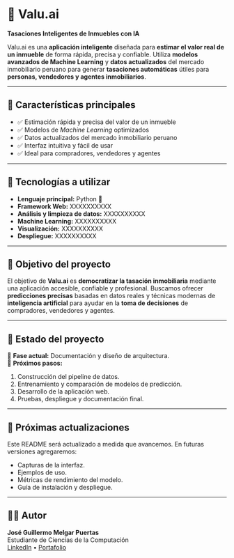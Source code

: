 # 🏡 Valu.ai  
**Tasaciones Inteligentes de Inmuebles con IA**  

Valu.ai es una **aplicación inteligente** diseñada para **estimar el valor real de un inmueble** de forma rápida, precisa y confiable. Utiliza **modelos avanzados de Machine Learning** y **datos actualizados** del mercado inmobiliario peruano para generar **tasaciones automáticas** útiles para **personas, vendedores y agentes inmobiliarios**.  

---

## 🚀 Características principales  
- ✅ Estimación rápida y precisa del valor de un inmueble  
- ✅ Modelos de *Machine Learning* optimizados  
- ✅ Datos actualizados del mercado inmobiliario peruano  
- ✅ Interfaz intuitiva y fácil de usar  
- ✅ Ideal para compradores, vendedores y agentes  

---

## 🧩 Tecnologías a utilizar  
- **Lenguaje principal:** Python 🐍  
- **Framework Web:** XXXXXXXXXX
- **Análisis y limpieza de datos:** XXXXXXXXXX
- **Machine Learning:** XXXXXXXXXX
- **Visualización:** XXXXXXXXXX
- **Despliegue:** XXXXXXXXXX

---

## 📌 Objetivo del proyecto  
El objetivo de **Valu.ai** es **democratizar la tasación inmobiliaria** mediante una aplicación accesible, confiable y profesional. Buscamos ofrecer **predicciones precisas** basadas en datos reales y técnicas modernas de **inteligencia artificial** para ayudar en la **toma de decisiones** de compradores, vendedores y agentes.  

---

## 📅 Estado del proyecto  
🔹 **Fase actual:** Documentación y diseño de arquitectura.  
🔹 **Próximos pasos:**  
1. Construcción del pipeline de datos.  
2. Entrenamiento y comparación de modelos de predicción.  
3. Desarrollo de la aplicación web.  
4. Pruebas, despliegue y documentación final.  

---

## 📌 Próximas actualizaciones  
Este README será actualizado a medida que avancemos. En futuras versiones agregaremos:  
- Capturas de la interfaz.  
- Ejemplos de uso.  
- Métricas de rendimiento del modelo.  
- Guía de instalación y despliegue.  

---

## 👨‍💻 Autor  
**José Guillermo Melgar Puertas**  
Estudiante de Ciencias de la Computación  
[LinkedIn](www.linkedin.com/in/josé-guillermo-melgar-puertas-abb1712bb) • [Portafolio](jose-melgar.github.io/Portafolio_Jose-Melgar/ )

